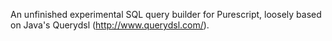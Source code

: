 An unfinished experimental SQL query builder for Purescript, loosely based on Java's Querydsl (http://www.querydsl.com/).
